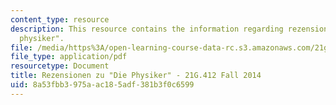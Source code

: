 ```yaml
---
content_type: resource
description: This resource contains the information regarding rezensionen zu "die
  physiker".
file: /media/https%3A/open-learning-course-data-rc.s3.amazonaws.com/21g-412-advanced-german-literature-culture-madness-murder-mysteries-fall-2014/8a53fbb3975aac185adf381b3f0c6599_MIT21G_412F14_Wo10-11_int.pdf
file_type: application/pdf
resourcetype: Document
title: Rezensionen zu "Die Physiker" - 21G.412 Fall 2014
uid: 8a53fbb3-975a-ac18-5adf-381b3f0c6599
---
```

